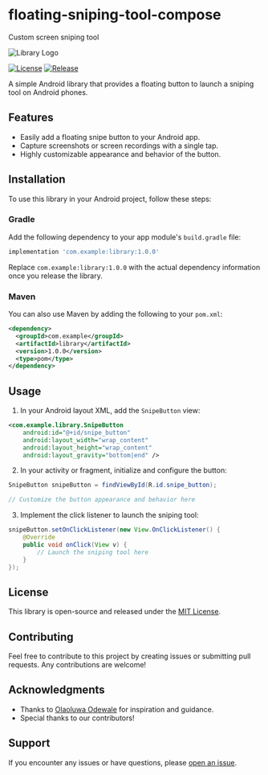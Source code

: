 # floating-sniping-tool-compose
Custom screen sniping tool

![Library Logo](https://encrypted-tbn0.gstatic.com/images?q=tbn:ANd9GcSQhYVhuvprIQljGmoyjgZWBoHILO2IDm2YpQ&usqp=CAU)

[![License](https://img.shields.io/badge/License-MIT-blue.svg)](LICENSE)
[![Release](https://img.shields.io/github/release/your-username/your-library.svg)](https://github.com/your-username/your-library/releases)

A simple Android library that provides a floating button to launch a sniping tool on Android phones.

## Features

- Easily add a floating snipe button to your Android app.
- Capture screenshots or screen recordings with a single tap.
- Highly customizable appearance and behavior of the button.

## Installation

To use this library in your Android project, follow these steps:

### Gradle

Add the following dependency to your app module's `build.gradle` file:

```groovy
implementation 'com.example:library:1.0.0'
```

Replace `com.example:library:1.0.0` with the actual dependency information once you release the library.

### Maven

You can also use Maven by adding the following to your `pom.xml`:

```xml
<dependency>
  <groupId>com.example</groupId>
  <artifactId>library</artifactId>
  <version>1.0.0</version>
  <type>pom</type>
</dependency>
```

## Usage

1. In your Android layout XML, add the `SnipeButton` view:

```xml
<com.example.library.SnipeButton
    android:id="@+id/snipe_button"
    android:layout_width="wrap_content"
    android:layout_height="wrap_content"
    android:layout_gravity="bottom|end" />
```

2. In your activity or fragment, initialize and configure the button:

```java
SnipeButton snipeButton = findViewById(R.id.snipe_button);

// Customize the button appearance and behavior here
```

3. Implement the click listener to launch the sniping tool:

```java
snipeButton.setOnClickListener(new View.OnClickListener() {
    @Override
    public void onClick(View v) {
        // Launch the sniping tool here
    }
});
```

## License

This library is open-source and released under the [MIT License](LICENSE).

## Contributing

Feel free to contribute to this project by creating issues or submitting pull requests. Any contributions are welcome!

## Acknowledgments

- Thanks to [Olaoluwa Odewale](https://github.com/author-name) for inspiration and guidance.
- Special thanks to our contributors!

## Support

If you encounter any issues or have questions, please [open an issue](https://github.com/your-username/your-library/issues).
